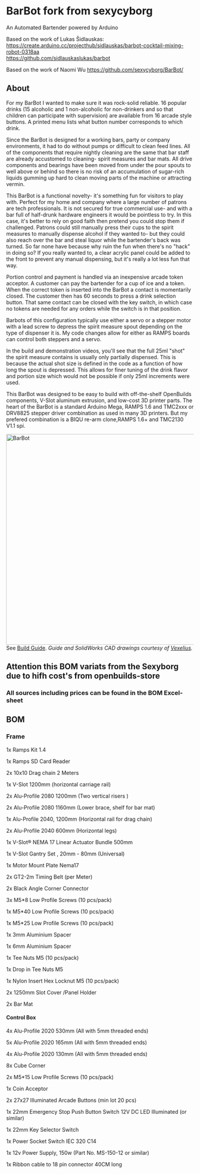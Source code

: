 # BarBot fork from sexycyborg
An Automated Bartender powered by Arduino  

Based on the work of Lukas Šidlauskas:  
https://create.arduino.cc/projecthub/sidlauskas/barbot-cocktail-mixing-robot-0318aa  
https://github.com/sidlauskaslukas/barbot

Based on the work of Naomi Wu
https://github.com/sexycyborg/BarBot/

## About

For my BarBot I wanted to make sure it was rock-solid reliable.
16 popular drinks (15 alcoholic and 1 non-alcoholic for non-drinkers and so that children can participate with supervision) are available from 16 arcade style buttons. A printed menu lists what button number corresponds to which drink.

Since the BarBot is designed for a working bars, party or company environments, it had to do without pumps or difficult to clean feed lines. All of the components that require nightly cleaning are the same that bar staff are already accustomed to cleaning- spirit measures and bar mats. All drive components and bearings have been moved from under the pour spouts to well above or behind so there is no risk of an accumulation of sugar-rich liquids gumming up hard to clean moving parts of the machine or attracting vermin.

This BarBot is a functional novelty- it's something fun for visitors to play with. Perfect for my home and company where a large number of patrons are tech professionals. It is not secured for true commercial use- and with a bar full of half-drunk hardware engineers it would be pointless to try. In this case, it's better to rely on good faith then pretend you could stop them if challenged. Patrons could still manually press their cups to the spirit measures to manually dispense alcohol if they wanted to- but they could also reach over the bar and steal liquor while the bartender's back was turned. So far none have because why ruin the fun when there's no "hack" in doing so? If you really wanted to, a clear acrylic panel could be added to the front to prevent any manual dispensing, but it's really a lot less fun that way.

Portion control and payment is handled via an inexpensive arcade token acceptor. A customer can pay the bartender for a cup of ice and a token. When the correct token is inserted into the BarBot a contact is momentarily closed. The customer then has 60 seconds to press a drink selection button. That same contact can be closed with the key switch, in which case no tokens are needed for any orders while the switch is in that position.

Barbots of this configuration typically use either a servo or a stepper motor with a lead screw to depress the spirit measure spout depending on the type of dispenser it is. My code changes allow for either as RAMPS boards can control both steppers and a servo.

In the build and demonstration videos, you'll see that the full 25ml "shot" the spirit measure contains is usually only partially dispensed. This is because the actual shot size is defined in the code as a function of how long the spout is depressed. This allows for finer tuning of the drink flavor and portion size which would not be possible if only 25ml increments were used.

This BarBot was designed to be easy to build with off-the-shelf OpenBuilds components, V-Slot aluminum extrusion, and low-cost 3D printer parts. The heart of the BarBot is a standard Arduino Mega, RAMPS 1.6 and TMC2xxx or DRV8825 stepper driver combination as used in many 3D printers. But my prefered combination is a BIQU re-arm clone,RAMPS 1.6+ and TMC2130 V1.1 spi.

<img src="https://i.imgur.com/Lqtft5d.jpg" width="800" height="565" alt="BarBot"><BR>
See [Build Guide](https://github.com/sexycyborg/BarBot/blob/master/BarBotDrwMk01.PDF). 
  *Guide and SolidWorks CAD drawings courtesy of [Vexelius](https://www.thingiverse.com/Vexelius/).*

## Attention this BOM variats from the Sexyborg due to hifh cost's from openbuilds-store  
### All sources including prices can be found in the BOM Excel-sheet


## BOM
### Frame

1x	Ramps Kit 1.4

1x	Ramps SD Card Reader

2x	10x10 Drag chain 2 Meters 

1x	V-Slot 1200mm (horizontal carriage rail)

2x	Alu-Profile 2080 1200mm (Two vertical risers )

2x	Alu-Profile 2080 1160mm (Lower brace, shelf for bar mat)

1x	Alu-Profile 2040, 1200mm (Horizontal rail for drag chain)

2x	Alu-Profile 2040 600mm (Horizontal legs)

1x	V-Slot® NEMA 17 Linear Actuator Bundle 500mm

1x	V-Slot Gantry Set , 20mm - 80mm (Universal)

1x	Motor Mount Plate Nema17

2x	GT2-2m Timing Belt  (per Meter)

2x	Black Angle Corner Connector

3x	M5*8 Low Profile Screws (10 pcs/pack)

1x	M5*40 Low Profile Screws (10 pcs/pack)

1x	M5*25 Low Profile Screws (10 pcs/pack)

1x	3mm Aluminium Spacer

1x	6mm Aluminium Spacer

1x	Tee Nuts  M5 (10 pcs/pack)

1x	Drop in Tee Nuts  M5

1x	Nylon Insert Hex Locknut M5 (10 pcs/pack)

2x	1250mm Slot Cover /Panel Holder

2x	Bar Mat

#### Control Box

4x	Alu-Profile 2020 530mm (All with 5mm threaded ends)

5x	Alu-Profile 2020 165mm (All with 5mm threaded ends)

4x	Alu-Profile 2020 130mm (All with 5mm threaded ends)

8x	Cube Corner

2x	M5*15 Low Profile Screws (10 pcs/pack)

1x	Coin Acceptor 

2x	27x27 Illuminated Arcade Buttons (min lot 20 pcs)

1x	22mm Emergency Stop Push Button Switch 12V DC LED Illuminated (or similar)

1x	22mm Key Selector Switch

1x	Power Socket Switch IEC 320 C14

1x	12v Power Supply, 150w (Part No. MS-150-12 or similar)

1x	 Ribbon cable to 18 pin connector 40CM long

